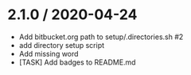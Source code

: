 
2.1.0 / 2020-04-24
==================

  * Add bitbucket.org path to setup/.directories.sh #2
  * add directory setup script
  * Add missing word
  * [TASK] Add badges to README.md
